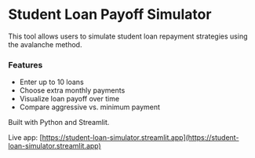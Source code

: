 # Student Loan Payoff Simulator

This tool allows users to simulate student loan repayment strategies using the avalanche method.

### Features
- Enter up to 10 loans
- Choose extra monthly payments
- Visualize loan payoff over time
- Compare aggressive vs. minimum payment

Built with Python and Streamlit.

Live app: [https://student-loan-simulator.streamlit.app](https://student-loan-simulator.streamlit.app)
